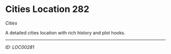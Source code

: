 # Cities Location 282

*Cities*

A detailed cities location with rich history and plot hooks.

---
*ID: LOC00281*
